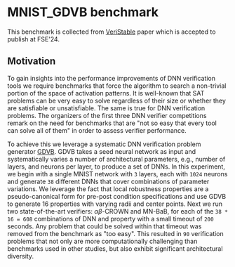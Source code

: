 # MNIST_GDVB benchmark

This benchmark is collected from [VeriStable](https://github.com/veristable/veristable) paper which is accepted to publish at FSE'24. 

## Motivation

To gain insights into the performance improvements of DNN verification tools we require benchmarks that force the algorithm to search a non-trivial portion of the space of activation patterns. 
It is well-known that SAT problems can be very easy to solve regardless of their size or whether they are satisfiable or unsatisfiable. 
The same is true for DNN verification problems.
The organizers of the first three DNN verifier competitions remark on the need for benchmarks that are "not so easy that every tool can solve all of them" in order to assess verifier performance.

To achieve this we leverage a systematic DNN verification problem generator [GDVB](https://github.com/edwardxu0/GDVB). 
GDVB takes a seed neural network as input and systematically varies a number of architectural parameters, e.g., number of layers, and neurons per layer, to produce a set of DNNs. 
In this experiment, we begin with a single MNIST network with `3` layers, each with `1024` neurons and generate `38` different DNNs that cover combinations of parameter variations. 
We leverage the fact that local robustness properties are a pseudo-canonical form for pre-post condition specifications and use GDVB to generate 16 properties with varying radii and center points. 
Next we run two state-of-the-art verifiers: $\alpha\beta$-CROWN and MN-BaB, for each of the `38 * 16 = 608` combinations of DNN and property with a small timeout of `200` seconds. 
Any problem that could be solved within that timeout was removed from the benchmark as "too easy". 
This resulted in `90` verification problems that not only are more computationally challenging than benchmarks used in other studies, but also exhibit significant architectural diversity. 
